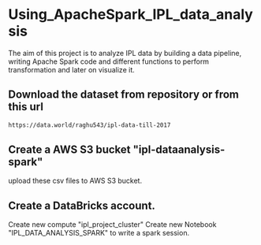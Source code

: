 # Using_ApacheSpark_IPL_data_analysis
The aim of this project is to analyze IPL data by building a data pipeline, writing Apache Spark code and different functions to perform transformation and later on visualize it.  

## Download the dataset from repository or from this url
```bash
https://data.world/raghu543/ipl-data-till-2017
```

## Create a AWS S3 bucket "ipl-dataanalysis-spark"  
upload these csv files to AWS S3 bucket.


## Create a DataBricks account.
Create new compute "ipl_project_cluster" 
Create new Notebook "IPL_DATA_ANALYSIS_SPARK" to write a spark session.